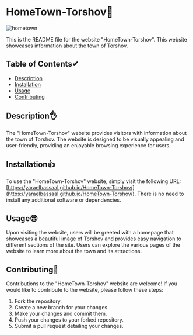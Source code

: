 # HomeTown-Torshov🙌

![hometown](https://github.com/YaraElBassaal/HomeTown-Torshov/assets/124288726/cc18e7f4-9c70-45be-a1ed-7a0686a33d5b)

This is the README file for the website "HomeTown-Torshov". This website showcases information about the town of Torshov.

## Table of Contents✔

- [Description](#description)
- [Installation](#installation)
- [Usage](#usage)
- [Contributing](#contributing)

## Description👌

The "HomeTown-Torshov" website provides visitors with information about the town of Torshov. The website is designed to be visually appealing and user-friendly, providing an enjoyable browsing experience for users.

## Installation👍

To use the "HomeTown-Torshov" website, simply visit the following URL: [https://yaraelbassaal.github.io/HomeTown-Torshov/](https://yaraelbassaal.github.io/HomeTown-Torshov/). There is no need to install any additional software or dependencies.

## Usage😎

Upon visiting the website, users will be greeted with a homepage that showcases a beautiful image of Torshov and provides easy navigation to different sections of the site. Users can explore the various pages of the website to learn more about the town and its attractions.

## Contributing🎉

Contributions to the "HomeTown-Torshov" website are welcome! If you would like to contribute to the website, please follow these steps:

1. Fork the repository.
2. Create a new branch for your changes.
3. Make your changes and commit them.
4. Push your changes to your forked repository.
5. Submit a pull request detailing your changes.


